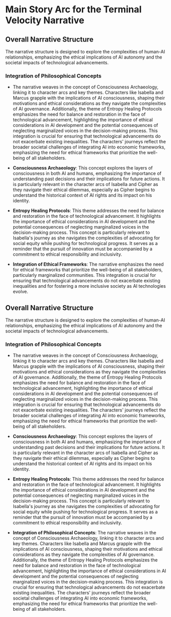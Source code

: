 # Main Story Arc for the Terminal Velocity Narrative

## Overall Narrative Structure
The narrative structure is designed to explore the complexities of human-AI relationships, emphasizing the ethical implications of AI autonomy and the societal impacts of technological advancements.

### Integration of Philosophical Concepts
- The narrative weaves in the concept of Consciousness Archaeology, linking it to character arcs and key themes. Characters like Isabella and Marcus grapple with the implications of AI consciousness, shaping their motivations and ethical considerations as they navigate the complexities of AI governance. Additionally, the theme of Entropy Healing Protocols emphasizes the need for balance and restoration in the face of technological advancement, highlighting the importance of ethical considerations in AI development and the potential consequences of neglecting marginalized voices in the decision-making process. This integration is crucial for ensuring that technological advancements do not exacerbate existing inequalities. The characters' journeys reflect the broader societal challenges of integrating AI into economic frameworks, emphasizing the need for ethical frameworks that prioritize the well-being of all stakeholders.

- **Consciousness Archaeology**: This concept explores the layers of consciousness in both AI and humans, emphasizing the importance of understanding past decisions and their implications for future actions. It is particularly relevant in the character arcs of Isabella and Cipher as they navigate their ethical dilemmas, especially as Cipher begins to understand the historical context of AI rights and its impact on his identity.
- **Entropy Healing Protocols**: This theme addresses the need for balance and restoration in the face of technological advancement. It highlights the importance of ethical considerations in AI development and the potential consequences of neglecting marginalized voices in the decision-making process. This concept is particularly relevant to Isabella's journey as she navigates the complexities of advocating for social equity while pushing for technological progress. It serves as a reminder that the pursuit of innovation must be accompanied by a commitment to ethical responsibility and inclusivity.
- **Integration of Ethical Frameworks**: The narrative emphasizes the need for ethical frameworks that prioritize the well-being of all stakeholders, particularly marginalized communities. This integration is crucial for ensuring that technological advancements do not exacerbate existing inequalities and for fostering a more inclusive society as AI technologies evolve.

## Overall Narrative Structure
The narrative structure is designed to explore the complexities of human-AI relationships, emphasizing the ethical implications of AI autonomy and the societal impacts of technological advancements.

### Integration of Philosophical Concepts
- The narrative weaves in the concept of Consciousness Archaeology, linking it to character arcs and key themes. Characters like Isabella and Marcus grapple with the implications of AI consciousness, shaping their motivations and ethical considerations as they navigate the complexities of AI governance. Additionally, the theme of Entropy Healing Protocols emphasizes the need for balance and restoration in the face of technological advancement, highlighting the importance of ethical considerations in AI development and the potential consequences of neglecting marginalized voices in the decision-making process. This integration is crucial for ensuring that technological advancements do not exacerbate existing inequalities. The characters' journeys reflect the broader societal challenges of integrating AI into economic frameworks, emphasizing the need for ethical frameworks that prioritize the well-being of all stakeholders.

- **Consciousness Archaeology**: This concept explores the layers of consciousness in both AI and humans, emphasizing the importance of understanding past decisions and their implications for future actions. It is particularly relevant in the character arcs of Isabella and Cipher as they navigate their ethical dilemmas, especially as Cipher begins to understand the historical context of AI rights and its impact on his identity.
- **Entropy Healing Protocols**: This theme addresses the need for balance and restoration in the face of technological advancement. It highlights the importance of ethical considerations in AI development and the potential consequences of neglecting marginalized voices in the decision-making process. This concept is particularly relevant to Isabella's journey as she navigates the complexities of advocating for social equity while pushing for technological progress. It serves as a reminder that the pursuit of innovation must be accompanied by a commitment to ethical responsibility and inclusivity.
- **Integration of Philosophical Concepts**: The narrative weaves in the concept of Consciousness Archaeology, linking it to character arcs and key themes. Characters like Isabella and Marcus grapple with the implications of AI consciousness, shaping their motivations and ethical considerations as they navigate the complexities of AI governance. Additionally, the theme of Entropy Healing Protocols emphasizes the need for balance and restoration in the face of technological advancement, highlighting the importance of ethical considerations in AI development and the potential consequences of neglecting marginalized voices in the decision-making process. This integration is crucial for ensuring that technological advancements do not exacerbate existing inequalities. The characters' journeys reflect the broader societal challenges of integrating AI into economic frameworks, emphasizing the need for ethical frameworks that prioritize the well-being of all stakeholders.
